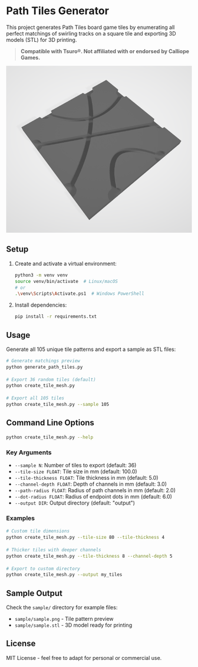 # Path Tiles Generator

This project generates Path Tiles board game tiles by enumerating all perfect matchings of swirling tracks on a square tile and exporting 3D models (STL) for 3D printing.

> **Compatible with Tsuro®. Not affiliated with or endorsed by Calliope Games.**

![Sample Tile Pattern](sample/sample.png)

## Setup

1. Create and activate a virtual environment:

   ```bash
   python3 -m venv venv
   source venv/bin/activate  # Linux/macOS
   # or
   .\venv\Scripts\Activate.ps1  # Windows PowerShell
   ```

2. Install dependencies:
   ```bash
   pip install -r requirements.txt
   ```

## Usage

Generate all 105 unique tile patterns and export a sample as STL files:

```bash
# Generate matchings preview
python generate_path_tiles.py

# Export 36 random tiles (default)
python create_tile_mesh.py

# Export all 105 tiles
python create_tile_mesh.py --sample 105
```

## Command Line Options

```bash
python create_tile_mesh.py --help
```

### Key Arguments

- `--sample N`: Number of tiles to export (default: 36)
- `--tile-size FLOAT`: Tile size in mm (default: 100.0)
- `--tile-thickness FLOAT`: Tile thickness in mm (default: 5.0)
- `--channel-depth FLOAT`: Depth of channels in mm (default: 3.0)
- `--path-radius FLOAT`: Radius of path channels in mm (default: 2.0)
- `--dot-radius FLOAT`: Radius of endpoint dots in mm (default: 6.0)
- `--output DIR`: Output directory (default: "output")

### Examples

```bash
# Custom tile dimensions
python create_tile_mesh.py --tile-size 80 --tile-thickness 4

# Thicker tiles with deeper channels
python create_tile_mesh.py --tile-thickness 8 --channel-depth 5

# Export to custom directory
python create_tile_mesh.py --output my_tiles
```

## Sample Output

Check the `sample/` directory for example files:

- `sample/sample.png` - Tile pattern preview
- `sample/sample.stl` - 3D model ready for printing

## License

MIT License - feel free to adapt for personal or commercial use.
